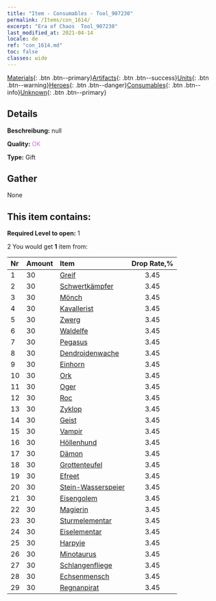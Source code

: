 ```yaml
---
title: "Item - Consumables - Tool_907230"
permalink: /Items/con_1614/
excerpt: "Era of Chaos  Tool_907230"
last_modified_at: 2021-04-14
locale: de
ref: "con_1614.md"
toc: false
classes: wide
---
```

 [Materials](/de/Items/){: .btn .btn--primary}[Artifacts](/de/Items/Artifacts/){: .btn .btn--success}[Units](/de/Items/Units/){: .btn .btn--warning}[Heroes](/de/Items/Heroes/){: .btn .btn--danger}[Consumables](/de/Items/Consumables/){: .btn .btn--info}[Unknown](/de/Items/Unknown/){: .btn .btn--primary}

## Details
 **Beschreibung:** null

 **Quality:** <span style="color: #DA70D6">OK</span>

 **Type:** Gift

## Gather

  None

## This item contains:

 **Required Level to open:** 1

 2 You would get **1** item  from:

  | Nr | Amount |     Item    | Drop Rate,% |
  |:---|:-------|:------------|:---------:|
  | 1 | 30 | [Greif](/de/Items/unt_192/) | 3.45 | 
  | 2 | 30 | [Schwertkämpfer](/de/Items/unt_193/) | 3.45 | 
  | 3 | 30 | [Mönch](/de/Items/unt_194/) | 3.45 | 
  | 4 | 30 | [Kavallerist](/de/Items/unt_195/) | 3.45 | 
  | 5 | 30 | [Zwerg](/de/Items/unt_200/) | 3.45 | 
  | 6 | 30 | [Waldelfe](/de/Items/unt_201/) | 3.45 | 
  | 7 | 30 | [Pegasus](/de/Items/unt_202/) | 3.45 | 
  | 8 | 30 | [Dendroidenwache](/de/Items/unt_203/) | 3.45 | 
  | 9 | 30 | [Einhorn](/de/Items/unt_204/) | 3.45 | 
  | 10 | 30 | [Ork](/de/Items/unt_219/) | 3.45 | 
  | 11 | 30 | [Oger](/de/Items/unt_220/) | 3.45 | 
  | 12 | 30 | [Roc](/de/Items/unt_221/) | 3.45 | 
  | 13 | 30 | [Zyklop](/de/Items/unt_222/) | 3.45 | 
  | 14 | 30 | [Geist](/de/Items/unt_210/) | 3.45 | 
  | 15 | 30 | [Vampir](/de/Items/unt_211/) | 3.45 | 
  | 16 | 30 | [Höllenhund](/de/Items/unt_228/) | 3.45 | 
  | 17 | 30 | [Dämon](/de/Items/unt_229/) | 3.45 | 
  | 18 | 30 | [Grottenteufel](/de/Items/unt_230/) | 3.45 | 
  | 19 | 30 | [Efreet](/de/Items/unt_231/) | 3.45 | 
  | 20 | 30 | [Stein-Wasserspeier](/de/Items/unt_236/) | 3.45 | 
  | 21 | 30 | [Eisengolem](/de/Items/unt_237/) | 3.45 | 
  | 22 | 30 | [Magierin](/de/Items/unt_238/) | 3.45 | 
  | 23 | 30 | [Sturmelementar](/de/Items/unt_263/) | 3.45 | 
  | 24 | 30 | [Eiselementar](/de/Items/unt_264/) | 3.45 | 
  | 25 | 30 | [Harpyie](/de/Items/unt_245/) | 3.45 | 
  | 26 | 30 | [Minotaurus](/de/Items/unt_248/) | 3.45 | 
  | 27 | 30 | [Schlangenfliege](/de/Items/unt_255/) | 3.45 | 
  | 28 | 30 | [Echsenmensch](/de/Items/unt_254/) | 3.45 | 
  | 29 | 30 | [Regnanpirat](/de/Items/unt_273/) | 3.45 | 
